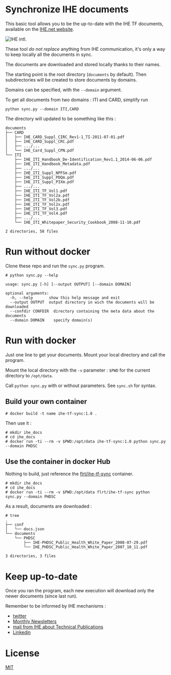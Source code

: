 Synchronize IHE documents
=========================

This basic tool allows you to be the up-to-date with the IHE TF documents, available on the [IHE.net website](https://www.ihe.net/resources/technical_frameworks/).

![IHE intl.](https://www.ihe.net/wp-content/uploads/2018/02/ihe-logo.svg)

These tool *do not replace* anything from IHE communication, it's only a way to keep locally all the documents in sync.

The documents are downloaded and stored locally thanks to their names.

The starting point is the root directory (`documents` by default).
Then subdirectories will be created to store documents by domains.

Domains can be specified, with the `--domain` argument.

To get all documents from two domains : ITI and CARD, simplify run

    python sync.py --domain ITI,CARD


The directory will updated to be something like this : 


    documents
    ├── CARD
    │   ├── IHE_CARD_Suppl_CIRC_Rev1-1_TI-2011-07-01.pdf
    │   ├── IHE_CARD_Suppl_CRC.pdf
    │   ├── .../...
    │   └── IHE_Card_Suppl_CPN.pdf
    └── ITI
        ├── IHE_ITI_Handbook_De-Identification_Rev1.1_2014-06-06.pdf
        ├── IHE_ITI_Handbook_Metadata.pdf
        ├── .../...
        ├── IHE_ITI_Suppl_NPFSm.pdf
        ├── IHE_ITI_Suppl_PDQm.pdf
        ├── IHE_ITI_Suppl_PIXm.pdf
        ├── .../...
        ├── IHE_ITI_TF_Vol1.pdf
        ├── IHE_ITI_TF_Vol2a.pdf
        ├── IHE_ITI_TF_Vol2b.pdf
        ├── IHE_ITI_TF_Vol2x.pdf
        ├── IHE_ITI_TF_Vol3.pdf
        ├── IHE_ITI_TF_Vol4.pdf
        ├── .../...
        └── IHE_ITI_Whitepaper_Security_Cookbook_2008-11-10.pdf

    2 directories, 58 files


# Run without docker
Clone these repo and run the `sync.py` program.


    # python sync.py --help
    
    usage: sync.py [-h] [--output OUTPUT] [--domain DOMAIN]
    
    optional arguments:
      -h, --help       show this help message and exit
      --output OUTPUT  output directory in wich the documents will be downloaded
      --confdir CONFDIR  directory containing the meta data about the documents
      --domain DOMAIN    specify domain(s)


# Run with docker

Just one line to get your documents. Mount your local directory and call the program.

Mount the local directory with the `-v` parameter : `$PWD` for the current directory to `/opt/data`.

Call `python sync.py` with or without parameters. See `sync.sh` for syntax.

## Build your own container

    # docker build -t name ihe-tf-sync:1.0 .

Then use it :
    
    # mkdir ihe_docs
    # cd ihe_docs
    # docker run -ti --rm -v $PWD:/opt/data ihe-tf-sync:1.0 python sync.py --domain PHDSC

## Use the container in docker Hub
Nothing to build, just reference the [flrt/ihe-tf-sync](https://hub.docker.com/r/flrt/ihe-tf-sync/) container.

    # mkdir ihe_docs
    # cd ihe_docs
    # docker run -ti --rm -v $PWD:/opt/data flrt/ihe-tf-sync python sync.py --domain PHDSC


As a result, documents are downloaded :

    # tree
    .
    ├── conf
    │   └── docs.json
    └── documents
        └── PHDSC
            ├── IHE-PHDSC_Public_Health_White_Paper_2008-07-29.pdf
            └── IHE_PHDSC_Public_Health_White_Paper_2007_10_11.pdf

    3 directories, 3 files

# Keep up-to-date
Once you ran the program, each new execution will download only the newer documents (since last run).

Remember to be informed by IHE mechanisms :

- [twitter](https://twitter.com/IHEIntl) 
- [Monthly Newsletters](https://www.ihe.net/monthly-newsletters/)
- [mail from IHE about Technical Publications](https://www.ihe.net/monthly-newsletters/technical-publications/)
- [Linkedin](https://www.linkedin.com/company/iheintl/)

# License 

[MIT](LICENSE) 
